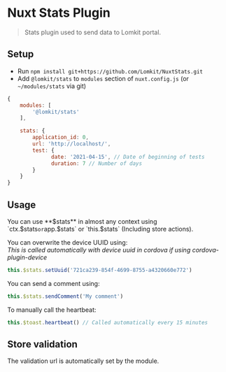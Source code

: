 # Nuxt Stats Plugin

> Stats plugin used to send data to Lomkit portal.

## Setup
- Run `npm install git+https://github.com/Lomkit/NuxtStats.git`
- Add `@lomkit/stats` to `modules` section of `nuxt.config.js` (or `~/modules/stats` via git)

```js
{
    modules: [
        '@lomkit/stats'
    ],

    stats: {
        application_id: 0,
        url: 'http://localhost/',
        test: {
              date: '2021-04-15', // Date of beginning of tests
              duration: 7 // Number of days
        }
    }
}
```

## Usage
You can use **$stats** in almost any context using `ctx.$stats` or `app.$stats` or `this.$stats` (Including store actions).

You can overwrite the device UUID using:  
*This is called automatically with device uuid in cordova if using cordova-plugin-device*
```js
this.$stats.setUuid('721ca239-854f-4699-8755-a4320660e772')
```

You can send a comment using:
```js
this.$stats.sendComment('My comment')
```

To manually call the heartbeat:
```js
this.$toast.heartbeat() // Called automatically every 15 minutes
```

## Store validation

The validation url is automatically set by the module.

